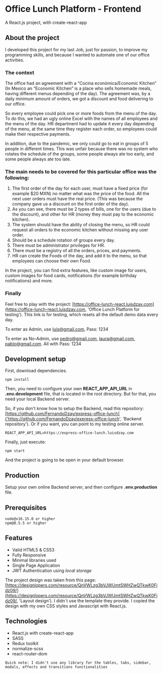 # Office Lunch Platform - Frontend

A React.js project, with create-react-app

## About the project
I developed this project for my last Job, just for passion, to improve my programming skills, and because I wanted to automate one of our office activities.
### The context
The office had an agreement with a “Cocina económica/Economic Kitchen” (In Mexico an “Economic Kitchen” is a place who sells homemade meals, having different menus depending of the day).  The agreement was, by a daily minimum amount of orders, we got a discount and food delivering to our office.

So every employee could pick one or more foods from the menu of the day.
To do this, we had an ugly online Excel with the names of all employees and the menu of the day. HR department had to update it every day depending of the menu, at the same time they register each order, so employees could make their respective payments.

In addition, due to the pandemic, we only could go to eat in groups of 5 people in different times. This was unfair because there was no system who rotates the schedule of the groups, some people always ate too early, and some people always ate too late.
### The main needs to be covered for this particular office was the following:
1. The first order of the day for each user, must have a fixed price (for example $20 MXN) no matter what was the price of the food. All the next user orders must have the real price. (This was because the company gave us a discount on the first order of the day).
2. As you can see, there must be 2 types of bills, one for the users (due to the discount), and other for HR (money they must pay to the economic kitchen).
3. The system should have the ability of closing the menu, so HR could request all orders to the economic kitchen without missing any user order.
4. Should be a schedule rotation of groups every day.
5. There must be administrator privileges for HR.
6. There must be a registry of all the orders, prices, and payments.
7. HR can create the Foods of the day, and add it to the menu, so that employees can choose their own Food.

In the project, you can find extra features, like custom image for users, custom images for food cards, notifications (for example birthday notifications) and more.

### Finally
Feel free to play with the project: [https://office-lunch-react.luisdzay.com](https://office-lunch-react.luisdzay.com, 'Office Lunch Platform for testing'). This link is for testing, which resets all the default demo data every day.

To enter as Admin, use luis@gmail.com, Pass: 1234

To enter as No-Admin, use pedro@gmail.com, laura@gmail.com, pablo@gmail.com. All with Pass: 1234

## Development setup
First, download dependencies.

```
npm install
```
Then, you need to configure your own **REACT_APP_API_URL** in **.env.development** file, that is located in the root directory. But for that, you need your local Backend server.

So, if you don't know how to setup the Backend, read this repository: [https://github.com/FernandoDzay/express-office-lunch]('https://github.com/FernandoDzay/express-office-lunch', 'Backend repository'). Or if you want, you can point to my testing online server.
```
REACT_APP_API_URL=https://express-office-lunch.luisdzay.com
```

Finally, just execute:
```
npm start
```
And the project is going to be open in your default browser.

## Production
Setup your own online Backend server, and then configure **.env.production** file.

## Prerequisites
```
node@v16.15.0 or higher
npm@8.5.5 or higher
```

## Features
* Valid HTML5 & CSS3
* Fully Responsive
* Minimal libraries used
* Single Page Application
* JWT Authentication using *local storage*

The project design was taken from this page: [https://designlopers.com/resource/QnVWLzg3bVJWUmtSWHZwQTkwK0Fjdz09/](https://designlopers.com/resource/QnVWLzg3bVJWUmtSWHZwQTkwK0Fjdz09/, 'Layout design'). I didn´t use the template they provide. I copied the design with my own CSS styles and Javascript with React.js.

## Technologies
* React.js with create-react-app
* SASS
* Redux toolkit
* normalize-scss
* react-router-dom

`Quick note: I didn't use any library for the tables, tabs, sidebar, modals, effects and transitions functionalities`